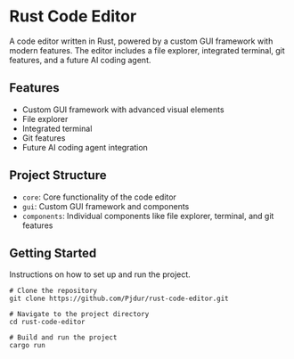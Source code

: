 # Rust Code Editor

A code editor written in Rust, powered by a custom GUI framework with modern features. The editor includes a file explorer, integrated terminal, git features, and a future AI coding agent.

## Features
- Custom GUI framework with advanced visual elements
- File explorer
- Integrated terminal
- Git features
- Future AI coding agent integration

## Project Structure
- `core`: Core functionality of the code editor
- `gui`: Custom GUI framework and components
- `components`: Individual components like file explorer, terminal, and git features

## Getting Started
Instructions on how to set up and run the project.

```shell
# Clone the repository
git clone https://github.com/Pjdur/rust-code-editor.git

# Navigate to the project directory
cd rust-code-editor

# Build and run the project
cargo run
```
